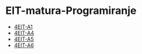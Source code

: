 # EIT-matura-Programiranje

- [4EIT-A1](https://github.com/mikikupus/4EIT-A1)
- [4EIT-A4](https://github.com/mikikupus/4EIT-A4)
- [4EIT-A5](https://github.com/mikikupus/4EIT-A5)
- [4EIT-A6](https://github.com/mikikupus/4EIT-A6)
